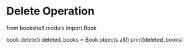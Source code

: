 # Delete Operation

from bookshelf.models import Book

book.delete()
deleted_books = Book.objects.all()
print(deleted_books)
